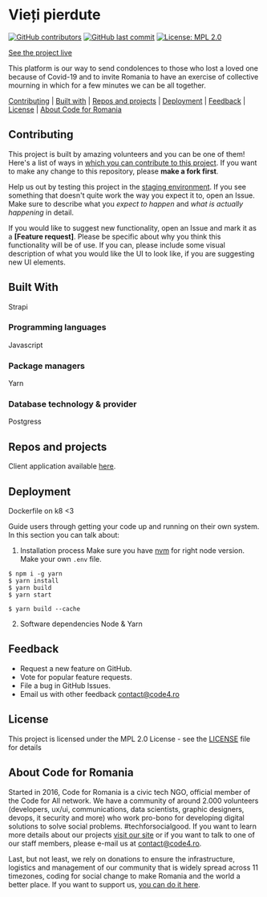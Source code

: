 # Vieți pierdute

[![GitHub contributors][ico-contributors]][link-contributors]
[![GitHub last commit][ico-last-commit]][link-last-commit]
[![License: MPL 2.0][ico-license]][link-license]

[See the project live][link-production]

This platform is our way to send condolences to those who lost a loved one because of Covid-19 and to invite Romania to have an exercise of collective mourning in which for a few minutes we can be all together.

[Contributing](#contributing) | [Built with](#built-with) | [Repos and projects](#repos-and-projects) | [Deployment](#deployment) | [Feedback](#feedback) | [License](#license) | [About Code for Romania](#about-code-for-romania)

## Contributing

This project is built by amazing volunteers and you can be one of them! Here's a list of ways in [which you can contribute to this project][link-contributing]. If you want to make any change to this repository, please **make a fork first**.

Help us out by testing this project in the [staging environment][link-staging]. If you see something that doesn't quite work the way you expect it to, open an Issue. Make sure to describe what you _expect to happen_ and _what is actually happening_ in detail.

If you would like to suggest new functionality, open an Issue and mark it as a __[Feature request]__. Please be specific about why you think this functionality will be of use. If you can, please include some visual description of what you would like the UI to look like, if you are suggesting new UI elements.

## Built With
Strapi

### Programming languages
Javascript

### Package managers
Yarn

### Database technology & provider
Postgress

## Repos and projects
Client application available [here](https://github.com/code4romania/vieti-pierdute-client).

## Deployment
Dockerfile on k8 <3

Guide users through getting your code up and running on their own system. In this section you can talk about:
1. Installation process
Make sure you have [nvm](https://github.com/nvm-sh/nvm) for right node version. Make your own `.env` file.
```
$ npm i -g yarn
$ yarn install
$ yarn build
$ yarn start

$ yarn build --cache
```
2. Software dependencies
Node & Yarn

## Feedback

* Request a new feature on GitHub.
* Vote for popular feature requests.
* File a bug in GitHub Issues.
* Email us with other feedback contact@code4.ro

## License

This project is licensed under the MPL 2.0 License - see the [LICENSE](LICENSE) file for details

## About Code for Romania

Started in 2016, Code for Romania is a civic tech NGO, official member of the Code for All network. We have a community of around 2.000 volunteers (developers, ux/ui, communications, data scientists, graphic designers, devops, it security and more) who work pro-bono for developing digital solutions to solve social problems. #techforsocialgood. If you want to learn more details about our projects [visit our site][link-code4] or if you want to talk to one of our staff members, please e-mail us at contact@code4.ro.

Last, but not least, we rely on donations to ensure the infrastructure, logistics and management of our community that is widely spread across 11 timezones, coding for social change to make Romania and the world a better place. If you want to support us, [you can do it here][link-donate].


[ico-contributors]: https://img.shields.io/github/contributors/code4romania/vieti-pierdute-api.svg?style=for-the-badge
[ico-last-commit]: https://img.shields.io/github/last-commit/code4romania/vieti-pierdute-api.svg?style=for-the-badge
[ico-license]: https://img.shields.io/badge/license-MPL%202.0-brightgreen.svg?style=for-the-badge

[link-contributors]: https://github.com/code4romania/vieti-pierdute-api/graphs/contributors
[link-last-commit]: https://github.com/code4romania/vieti-pierdute-api/commits/main
[link-license]: https://opensource.org/licenses/MPL-2.0
[link-contributing]: https://github.com/code4romania/.github/blob/main/CONTRIBUTING.md

[link-production]: http://vietipierdute.ro/
[link-staging]: https://vieti-pierdute.vercel.app/

[link-code4]: https://www.code4.ro/en/
[link-donate]: https://code4.ro/en/donate/
